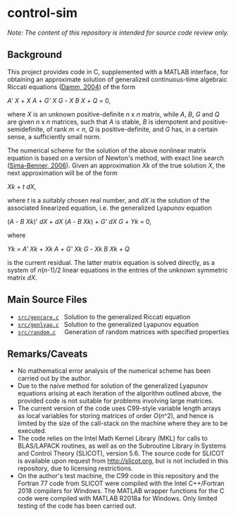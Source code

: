 # control-sim
*Note: The content of this repository is intended for source code review only.*

## Background

This project provides code in C, supplemented with a MATLAB interface, for obtaining an approximate solution of generalized continuous-time algebraic Riccati equations ([Damm, 2004][1]) of the form

*A' X* + *X A* + *G' X G* - *X B X* + *Q* = 0, 

where *X* is an unknown positive-definite *n* x *n* matrix, while *A*, *B*, *G* and *Q* are given *n* x *n* matrices, such that *A* is stable, *B* is idempotent and positive-semidefinite, of rank *m < n*, *Q* is positive-definite, and *G* has, in a certain sense, a sufficiently small norm.

The numerical scheme for the solution of the above nonlinear matrix equation is based on a version of Newton's method, with exact line search ([Sima-Benner, 2006][2]). Given an approximation *Xk* of the true solution *X*, the next approximation will be of the form 

*Xk* + *t dX*, 

where *t* is a suitably chosen real number, and *dX* is the solution of the associated linearized equation, i.e. the generalized Lyapunov equation

(*A* - *B Xk*)' *dX* + *dX* (*A* - *B Xk*) + *G' dX G* + *Yk* = 0,

where 

*Yk* = *A' Xk* + *Xk A* + *G' Xk G* - *Xk B Xk* + *Q* 

is the current residual. The latter matrix equation is solved directly, as a system of *n*(*n*-1)/2 linear equations in the entries of the unknown symmetric matrix *dX*.

## Main Source Files
* [`src/gencare.c`][3] &nbsp; Solution to the generalized Riccati equation
* [`src/genlyap.c`][4] &nbsp; Solution to the generalized Lyapunov equation
* [`src/random.c`][5] &nbsp;&nbsp;&nbsp; Generation of random matrices with specified properties


## Remarks/Caveats

* No mathematical error analysis of the numerical scheme has been carried out by the author.
* Due to the naive method for solution of the generalized Lyapunov equations arising at each iteration of the algorithm outlined above, the provided code is not suitable for problems involving large matrices.
* The current version of the code uses C99-style variable length arrays as local variables for storing matrices of order *O*(*n*^2), and hence is limited by the size of the call-stack on the machine where they are to be executed.
* The code relies on the Intel Math Kernel Library (MKL) for calls to BLAS/LAPACK routines, as well as on the Subroutine Library in Systems and Control Theory (SLICOT), version 5.6. The source code for SLICOT is available upon request from http://slicot.org, but is not included in this repository, due to licensing restrictions.
* On the author's test machine, the C99 code in this repository and the Fortran 77 code from SLICOT were compiled with the Intel C++/Fortran 2018 compilers for Windows. The MATLAB wrapper functions for the C code were compiled with MATLAB R2018a for Windows. Only limited testing of the code has been carried out.

[1]:https://link.springer.com/book/10.1007/b10906
[2]:https://ieeexplore.ieee.org/document/4124845
[3]:/src/gencare.c
[4]:/src/genlyap.c
[5]:/src/random.c

